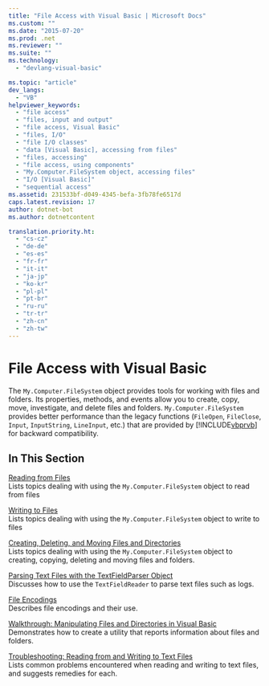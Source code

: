 ```yaml
---
title: "File Access with Visual Basic | Microsoft Docs"
ms.custom: ""
ms.date: "2015-07-20"
ms.prod: .net
ms.reviewer: ""
ms.suite: ""
ms.technology: 
  - "devlang-visual-basic"

ms.topic: "article"
dev_langs: 
  - "VB"
helpviewer_keywords: 
  - "file access"
  - "files, input and output"
  - "file access, Visual Basic"
  - "files, I/O"
  - "file I/O classes"
  - "data [Visual Basic], accessing from files"
  - "files, accessing"
  - "file access, using components"
  - "My.Computer.FileSystem object, accessing files"
  - "I/O [Visual Basic]"
  - "sequential access"
ms.assetid: 231533bf-d049-4345-befa-3fb78fe6517d
caps.latest.revision: 17
author: dotnet-bot
ms.author: dotnetcontent

translation.priority.ht: 
  - "cs-cz"
  - "de-de"
  - "es-es"
  - "fr-fr"
  - "it-it"
  - "ja-jp"
  - "ko-kr"
  - "pl-pl"
  - "pt-br"
  - "ru-ru"
  - "tr-tr"
  - "zh-cn"
  - "zh-tw"
---
```

# File Access with Visual Basic
The `My.Computer.FileSystem` object provides tools for working with files and folders. Its properties, methods, and events allow you to create, copy, move, investigate, and delete files and folders. `My.Computer.FileSystem` provides better performance than the legacy functions (`FileOpen`, `FileClose`, `Input`, `InputString`, `LineInput`, etc.) that are provided by [!INCLUDE[vbprvb](../../../../csharp/programming-guide/concepts/linq/includes/vbprvb_md.md)] for backward compatibility.  
  
## In This Section  
 [Reading from Files](../../../../visual-basic/developing-apps/programming/drives-directories-files/reading-from-files.md)  
 Lists topics dealing with using the `My.Computer.FileSystem` object to read from files  
  
 [Writing to Files](../../../../visual-basic/developing-apps/programming/drives-directories-files/writing-to-files.md)  
 Lists topics dealing with using the `My.Computer.FileSystem` object to write to files  
  
 [Creating, Deleting, and Moving Files and Directories](../../../../visual-basic/developing-apps/programming/drives-directories-files/creating-deleting-and-moving-files-and-directories.md)  
 Lists topics dealing with using the `My.Computer.FileSystem` object to creating, copying, deleting and moving files and folders.  
  
 [Parsing Text Files with the TextFieldParser Object](../../../../visual-basic/developing-apps/programming/drives-directories-files/parsing-text-files-with-the-textfieldparser-object.md)  
 Discusses how to use the `TextFieldReader` to parse text files such as logs.  
  
 [File Encodings](../../../../visual-basic/developing-apps/programming/drives-directories-files/file-encodings.md)  
 Describes file encodings and their use.  
  
 [Walkthrough: Manipulating Files and Directories in Visual Basic](../../../../visual-basic/developing-apps/programming/drives-directories-files/walkthrough-manipulating-files-and-directories.md)  
 Demonstrates how to create a utility that reports information about files and folders.  
  
 [Troubleshooting: Reading from and Writing to Text Files](../../../../visual-basic/developing-apps/programming/drives-directories-files/troubleshooting-reading-from-and-writing-to-text-files.md)  
 Lists common problems encountered when reading and writing to text files, and suggests remedies for each.